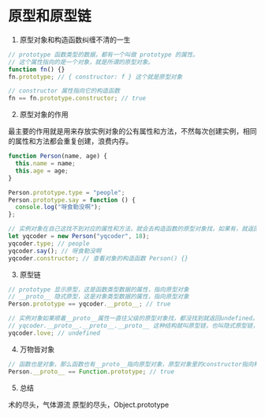 # 原型和原型链

1. 原型对象和构造函数纠缠不清的一生

```js
// prototype 函数类型的数据，都有一个叫做 prototype 的属性。
// 这个属性指向的是一个对象，就是所谓的原型对象。
function fn() {}
fn.prototype; // { constructor: f } 这个就是原型对象

// constructor 属性指向它的构造函数
fn == fn.prototype.constructor; // true
```

2. 原型对象的作用

最主要的作用就是用来存放实例对象的公有属性和方法，不然每次创建实例，相同的属性和方法都会重复创建，浪费内存。

```js
function Person(name, age) {
  this.name = name;
  this.age = age;
}

Person.prototype.type = "people";
Person.prototype.say = function () {
  console.log("呀食勒没啊");
};

// 实例对象在自己这找不到对应的属性和方法，就会去构造函数的原型对象找，如果有，就返回。如果没有，就会沿着__proto__继续往父级找，直到为null为止
let yqcoder = new Person("yqcoder", 18);
yqcoder.type; // people
yqcoder.say(); // 呀食勒没啊
yqcoder.constructor; // 查看对象的构造函数 Person() {}
```

3. 原型链

```js
// prototype 显示原型，这是函数类型数据的属性，指向原型对象
// __proto__ 隐式原型，这是对象类型数据的属性，指向原型对象
Person.prototype == yqcoder.__proto__; // true

// 实例对象如果顺着__proto__属性一直往父级的原型对象找，都没找到就返回undefined。
// yqcoder.__proto__.__proto__.__proto__ 这种结构就叫原型链，也叫隐式原型链，它的终点就是Object.prototype指向的原型对象，下一个__proto__就为null了
yqcoder.love; // undefined
```

4. 万物皆对象

```js
// 函数也是对象，那么函数也有__proto__指向原型对象，原型对象里的constructor指向构造函数Function
Person.__proto__ == Function.prototype; // true
```

5. 总结

术的尽头，气体源流
原型的尽头，Object.prototype
